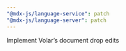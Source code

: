 ```yaml
---
"@mdx-js/language-service": patch
"@mdx-js/language-server": patch
---
```


Implement Volar’s document drop edits
